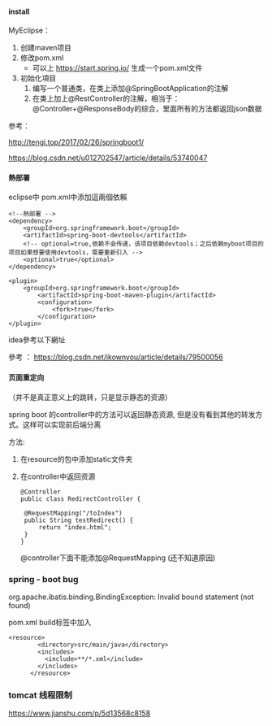 #### install

MyEclipse：

1. 创建maven项目
2. 修改pom.xml
   - 可以上 https://start.spring.io/ 生成一个pom.xml文件
3. 初始化項目
   1. 编写一个普通类，在类上添加@SpringBootApplication的注解
   2. 在类上加上@RestController的注解，相当于：@Controller+@ResponseBody的综合，里面所有的方法都返回json数据



参考：

http://tengj.top/2017/02/26/springboot1/

https://blog.csdn.net/u012702547/article/details/53740047

#### 熱部署

eclipse中 pom.xml中添加這兩個依賴

```
<!--熱部署 -->
<dependency>
	<groupId>org.springframework.boot</groupId>
	<artifactId>spring-boot-devtools</artifactId>
	<!-- optional=true,依赖不会传递，该项目依赖devtools；之后依赖myboot项目的项目如果想要使用devtools，需要重新引入 -->
	<optional>true</optional>
</dependency>

<plugin>
	<groupId>org.springframework.boot</groupId>
		<artifactId>spring-boot-maven-plugin</artifactId>
		<configuration>
			<fork>true</fork>
		</configuration>
</plugin>
```

idea參考以下網址

參考 ： https://blog.csdn.net/ikownyou/article/details/79500056



#### 页面重定向

（并不是真正意义上的跳转，只是显示静态的资源）

spring boot 的controller中的方法可以返回静态资源, 但是没有看到其他的转发方式。这样可以实现前后端分离

方法: 

1. 在resource的包中添加static文件夹

2. 在controller中返回资源

   ```
   @Controller
   public class RedirectController {
   
   	@RequestMapping("/toIndex")
   	public String testRedirect() {
   		return "index.html";
   	}
   }
   ```

   @controller下面不能添加@RequestMapping (还不知道原因)

### spring - boot bug 
org.apache.ibatis.binding.BindingException: Invalid bound statement (not found)

pom.xml build标签中加入

```
<resource>  
        <directory>src/main/java</directory>  
        <includes>  
          <include>**/*.xml</include>  
        </includes>  
      </resource> 
```

### tomcat 线程限制
https://www.jianshu.com/p/5d13568c8158